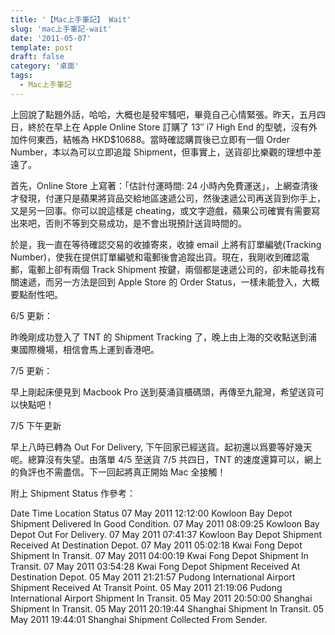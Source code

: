```yaml
---
title: '【Mac上手筆記】 Wait'
slug: 'mac上手筆記-wait'
date: '2011-05-07'
template: post
draft: false
category: '桌面'
tags:
  - Mac上手筆記
---
```


上回說了點題外話，哈哈，大概也是發牢騷吧，畢竟自己心情緊張。昨天，五月四日，終於在早上在 Apple Online Store 訂購了 13″ i7 High End 的型號，沒有外加件何東西，結帳為 HKD$10688。當時確認購買後已立即有一個 Order Number，本以為可以立即追蹤 Shipment，但事實上，送貨卻比樂觀的理想中差遠了。

首先，Online Store 上寫著：「估計付運時間: 24 小時內免費運送」，上網查清後才發現，付運只是蘋果將貨品交給地區速遞公司，然後速遞公司再送貨到你手上，又是另一回事。你可以說這樣是 cheating，或文字遊戲，蘋果公司確實有需要寫出來吧，否則不等到交易成功，是不會出現預計送貨時間的。

於是，我一直在等待確認交易的收據寄來，收據 email 上將有訂單編號(Tracking Number)，使我在提供訂單編號和電郵後會追蹤出貨。現在，我剛收到確認電郵，電郵上卻有兩個 Track Shipment 按鍵，兩個都是速遞公司的，卻未能尋找有關速遞，而另一方法是回到 Apple Store 的 Order Status，一樣未能登入，大概要點耐性吧。

6/5 更新：

昨晚剛成功登入了 TNT 的 Shipment Tracking 了，晚上由上海的交收點送到浦東國際機場，相信會馬上運到香港吧。

7/5 更新：

早上剛起床便見到 Macbook Pro 送到葵涌貨櫃碼頭，再傳至九龍灣，希望送貨可以快點吧！

7/5 下午更新

早上八時已轉為 Out For Delivery, 下午回家已經送貨。起初還以爲要等好幾天呢。總算沒有失望。由落單 4/5 至送貨 7/5 共四日，TNT 的速度還算可以，網上的負評也不需盡信。下一回起將真正開始 Mac 全接觸！

附上 Shipment Status 作參考：

Date Time Location Status
07 May 2011 12:12:00 Kowloon Bay Depot Shipment Delivered In Good Condition.
07 May 2011 08:09:25 Kowloon Bay Depot Out For Delivery.
07 May 2011 07:41:37 Kowloon Bay Depot Shipment Received At Destination Depot.
07 May 2011 05:02:18 Kwai Fong Depot Shipment In Transit.
07 May 2011 04:00:19 Kwai Fong Depot Shipment In Transit.
07 May 2011 03:54:28 Kwai Fong Depot Shipment Received At Destination Depot.
05 May 2011 21:21:57 Pudong International Airport Shipment Received At Transit Point.
05 May 2011 21:19:06 Pudong International Airport Shipment In Transit.
05 May 2011 20:50:00 Shanghai Shipment In Transit.
05 May 2011 20:19:44 Shanghai Shipment In Transit.
05 May 2011 19:44:01 Shanghai Shipment Collected From Sender.

